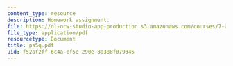 ```yaml
---
content_type: resource
description: Homework assignment.
file: https://ol-ocw-studio-app-production.s3.amazonaws.com/courses/7-012-introduction-to-biology-fall-2004/f52af2ff6c4acf5e290e8a388f079345_ps5q.pdf
file_type: application/pdf
resourcetype: Document
title: ps5q.pdf
uid: f52af2ff-6c4a-cf5e-290e-8a388f079345
---
```

